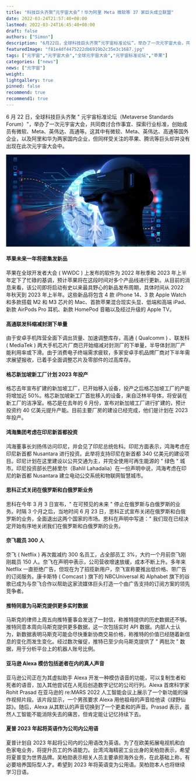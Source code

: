```yaml
---
title: "科技巨头齐聚“元宇宙大会”！华为阿里 Meta 微软等 37 家巨头成立联盟"
date: 2022-03-24T21:57:40+08:00
lastmod: 2022-03-24T16:45:40+08:00
draft: false
authors: ["Simon"]
description: "6月22日，全球科技巨头齐聚“元宇宙标准论坛”，举办了一次元宇宙大会，共同商讨合作事宜、探索行业标准，创始成员有微软、Meta、英伟达、高通等。。"
featuredImage: "f81e4df4475222db6919b2c35e3c1687.jpg"
tags: ["元宇宙","元宇宙大会","全球元宇宙大会","元宇宙标准论坛","苹果"]
categories: ["news"]
news: ["元宇宙"]
weight: 
lightgallery: true
pinned: false
recommend: true
recommend1: true
---
```


6 月 22 日，全球科技巨头齐聚 " 元宇宙标准论坛（Metaverse Standards Forum）"，举办了一次元宇宙大会，共同商讨合作事宜、探索行业标准，创始成员有微软、Meta、英伟达、高通等。这其中有微软、Meta、英伟达、高通等国外企业，以及阿里和华为两家国内企业，但同样受关注的苹果、腾讯等巨头却并没有出现在此次元宇宙大会中。

![配图一](f81e4df4475222db6919b2c35e3c1687.jpg)

#### 苹果未来一年将密集发新品

苹果在全球开发者大会 ( WWDC ) 上发布的软件为 2022 年秋季和 2023 年上半年定下了忙碌的基调，预计苹果将在这段时间对多个产品线进行更新。从目前的消息来看，该公司即将启动有史以来最具野心的新品发布周期，具体时间从 2022 年秋天到 2023 年上半年。这些新品将包含 4 款 iPhone 14、3 款 Apple Watch 和多款搭载 M2 和 M3 芯片的 Mac、首款苹果混合现实头显、低端和高端 iPad、新款 AirPods Pro 耳机、新款 HomePod 音箱以及经过升级的 Apple TV。

#### 高通联发科缩减封测下单量

由于安卓手机阵营全面下调出货量、加速调整库存，高通 ( Qualcomm ) 、联发科 ( MediaTek ) 两大手机芯片厂商已开始缩减对封测厂的下单量，半导体封测厂产能利用率或下滑。由于消费电子终端需求疲软，多家安卓手机品牌厂商对下半年需求展望报收，已着手全面调整芯片及零部件的过高库存。

#### 格芯新加坡新工厂计划 2023 年投产

格芯去年宣布扩建的新加坡工厂，已开始移入设备，投产之后格芯加坡工厂的产能将增加近 50%。格芯新加坡新工厂首批移入的设备，来自泛林半导体，将安装在新工厂的洁净室。格芯是在去年的 6 月份，宣布对新加坡工厂进行扩建的，预计投资约 40 亿美元提升产能。目前主要厂房的建设已经完成，他们是计划在 2023 年投产。

#### 鸿海集团考虑在印尼新首都投资

鸿海董事长刘扬伟访问印尼，并会见了印尼总统佐科。印尼方面表示，鸿海考虑在印尼新首都 Nusantara 进行投资。此举将支持印尼在新首都 340 亿美元的建设项目。印尼计划在这里建设以公共交通为主，并完全使用可再生能源的 " 绿色 " 城市。印尼投资部长巴赫里尔（Bahlil Lahadalia）在一份声明中说，鸿海考虑在印尼的新首都 Nusantara 建立电动公交系统和物联网智慧城市。

#### 思科正式关闭在俄罗斯和白俄罗斯业务

思科在今年 3 月 3 日宣布，" 在可预见的未来 " 停止在俄罗斯与白俄罗斯的业务。时隔 3 个月之后，当地时间 6 月 23 日，思科正式宣布关闭在俄罗斯和白俄罗斯的业务，全面退出这两个国家的市场。思科在声明中写道：" 我们现在已经决定开始有序地关闭我们在俄罗斯和白俄罗斯的业务。

#### 奈飞裁员 300 人

奈飞 ( Netflix ) 再次裁减约 300 名员工，占全部员工 3%，大约一个月前奈飞刚刚裁员 150 人。奈飞在声明中表示，公司营收增速放缓，成本不断上升。多年来 Netflix 一直拒绝广告，但现在为了招揽新用户，奈飞宣称要推出低价格、带广告的订阅服务。康卡斯特 ( Comcast ) 旗下的 NBCUniversal 和 Alphabet 旗下的谷歌已成为与奈飞合作以帮助这家流媒体巨头打造一个由广告支持的订阅方案的领先竞争者。

#### 推特同意为马斯克提供更多实时数据

马斯克的律师上周五向推特董事会发送了一封信，称推特提供的历史数据还不够。推特同意本周向马斯克提供更多数据，这一次包括实时 API 数据。内部人士认为，新数据表明马斯克可能会尽快重新协商交易价格，称推特的价值已经随着新信息的变化而发生变化。经过数次催促，推特已至少向马斯克提供了 " 两批次 " 数据，用于分析平台上的机器人账号比例。

#### 亚马逊 Alexa 模仿包括逝者在内的真人声音

亚马逊公司正在为其虚拟助手 Alexa 开发一种模仿语音的功能，可以复制生者和死者的语音，加入其他尝试在人死后创造数字记忆的公司行列。Alexa 首席科学家 Rohit Prasad 在亚马逊的 re:MARS 2022 人工智能会议上展示了一个新功能的操作视频片段。该片段显示，一个男孩要求 Alexa 用他祖母的声音给他读《绿野仙踪》。随后，Alexa 从其默认的声音切换到了一个更柔和的声音。Prasad 表示，虽然人工智能不能消除失去的痛苦，但肯定能让记忆持续下去。

#### 夏普 2023 年起将英语作为公司内公用语

夏普计划自 2023 年起将公司内的公用语改为英语。为了在欧美拓展电视机和白色家电业务，将提升员工的外语能力。台湾鸿海精密工业出身的吴柏勋表示，希望将夏普变为世界品牌。吴柏勋表示相关人员主要承担海外业务，在此基础上称，有必要培养国际型人才。希望到 2023 年将英语变为公用语。吴柏勋本人也将继续学习日语。
